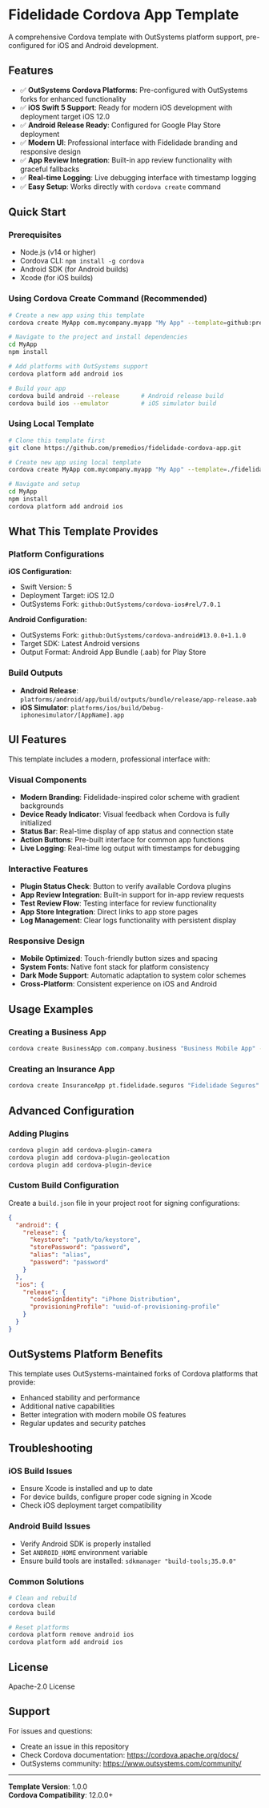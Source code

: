 # Fidelidade Cordova App Template

A comprehensive Cordova template with OutSystems platform support, pre-configured for iOS and Android development.

## Features

- ✅ **OutSystems Cordova Platforms**: Pre-configured with OutSystems forks for enhanced functionality
- ✅ **iOS Swift 5 Support**: Ready for modern iOS development with deployment target iOS 12.0
- ✅ **Android Release Ready**: Configured for Google Play Store deployment
- ✅ **Modern UI**: Professional interface with Fidelidade branding and responsive design
- ✅ **App Review Integration**: Built-in app review functionality with graceful fallbacks
- ✅ **Real-time Logging**: Live debugging interface with timestamp logging
- ✅ **Easy Setup**: Works directly with `cordova create` command

## Quick Start

### Prerequisites

- Node.js (v14 or higher)
- Cordova CLI: `npm install -g cordova`
- Android SDK (for Android builds)
- Xcode (for iOS builds)

### Using Cordova Create Command (Recommended)

```bash
# Create a new app using this template
cordova create MyApp com.mycompany.myapp "My App" --template=github:premedios/fidelidade-cordova-app

# Navigate to the project and install dependencies
cd MyApp
npm install

# Add platforms with OutSystems support
cordova platform add android ios

# Build your app
cordova build android --release      # Android release build
cordova build ios --emulator         # iOS simulator build
```

### Using Local Template

```bash
# Clone this template first
git clone https://github.com/premedios/fidelidade-cordova-app.git

# Create new app using local template
cordova create MyApp com.mycompany.myapp "My App" --template=./fidelidade-cordova-app

# Navigate and setup
cd MyApp
npm install
cordova platform add android ios
```

## What This Template Provides

### Platform Configurations

**iOS Configuration:**
- Swift Version: 5
- Deployment Target: iOS 12.0
- OutSystems Fork: `github:OutSystems/cordova-ios#rel/7.0.1`

**Android Configuration:**
- OutSystems Fork: `github:OutSystems/cordova-android#13.0.0+1.1.0`
- Target SDK: Latest Android versions
- Output Format: Android App Bundle (.aab) for Play Store

### Build Outputs

- **Android Release**: `platforms/android/app/build/outputs/bundle/release/app-release.aab`
- **iOS Simulator**: `platforms/ios/build/Debug-iphonesimulator/[AppName].app`

## UI Features

This template includes a modern, professional interface with:

### Visual Components
- **Modern Branding**: Fidelidade-inspired color scheme with gradient backgrounds
- **Device Ready Indicator**: Visual feedback when Cordova is fully initialized
- **Status Bar**: Real-time display of app status and connection state
- **Action Buttons**: Pre-built interface for common app functions
- **Live Logging**: Real-time log output with timestamps for debugging

### Interactive Features
- **Plugin Status Check**: Button to verify available Cordova plugins
- **App Review Integration**: Built-in support for in-app review requests
- **Test Review Flow**: Testing interface for review functionality
- **App Store Integration**: Direct links to app store pages
- **Log Management**: Clear logs functionality with persistent display

### Responsive Design
- **Mobile Optimized**: Touch-friendly button sizes and spacing
- **System Fonts**: Native font stack for platform consistency
- **Dark Mode Support**: Automatic adaptation to system color schemes
- **Cross-Platform**: Consistent experience on iOS and Android

## Usage Examples

### Creating a Business App
```bash
cordova create BusinessApp com.company.business "Business Mobile App" --template=github:premedios/fidelidade-cordova-app
```

### Creating an Insurance App
```bash
cordova create InsuranceApp pt.fidelidade.seguros "Fidelidade Seguros" --template=github:premedios/fidelidade-cordova-app
```

## Advanced Configuration

### Adding Plugins
```bash
cordova plugin add cordova-plugin-camera
cordova plugin add cordova-plugin-geolocation
cordova plugin add cordova-plugin-device
```

### Custom Build Configuration
Create a `build.json` file in your project root for signing configurations:

```json
{
  "android": {
    "release": {
      "keystore": "path/to/keystore",
      "storePassword": "password",
      "alias": "alias",
      "password": "password"
    }
  },
  "ios": {
    "release": {
      "codeSignIdentity": "iPhone Distribution",
      "provisioningProfile": "uuid-of-provisioning-profile"
    }
  }
}
```

## OutSystems Platform Benefits

This template uses OutSystems-maintained forks of Cordova platforms that provide:

- Enhanced stability and performance
- Additional native capabilities
- Better integration with modern mobile OS features
- Regular updates and security patches

## Troubleshooting

### iOS Build Issues
- Ensure Xcode is installed and up to date
- For device builds, configure proper code signing in Xcode
- Check iOS deployment target compatibility

### Android Build Issues
- Verify Android SDK is properly installed
- Set `ANDROID_HOME` environment variable
- Ensure build tools are installed: `sdkmanager "build-tools;35.0.0"`

### Common Solutions
```bash
# Clean and rebuild
cordova clean
cordova build

# Reset platforms
cordova platform remove android ios
cordova platform add android ios
```

## License

Apache-2.0 License

## Support

For issues and questions:
- Create an issue in this repository
- Check Cordova documentation: https://cordova.apache.org/docs/
- OutSystems community: https://www.outsystems.com/community/

---

**Template Version**: 1.0.0  
**Cordova Compatibility**: 12.0.0+